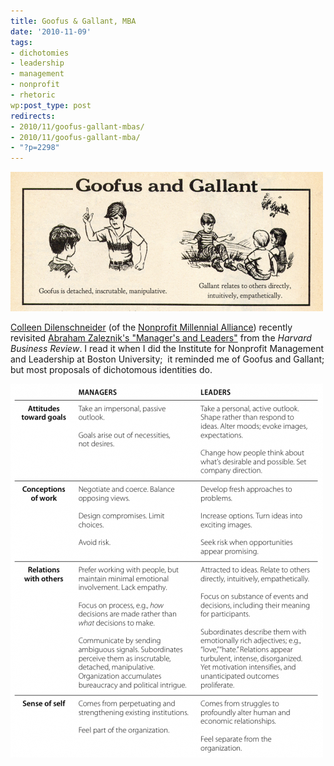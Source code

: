 ```yaml
---
title: Goofus & Gallant, MBA
date: '2010-11-09'
tags:
- dichotomies
- leadership
- management
- nonprofit
- rhetoric
wp:post_type: post
redirects:
- 2010/11/goofus-gallant-mbas/
- 2010/11/goofus-gallant-mba/
- "?p=2298"
---
```


[ ![](2010-11-09-Goofus-Gallant-MBA/Goofus-and-Gallant-MBA-500x223.png "Goofus and Gallant MBA") ](2010-11-09-Goofus-Gallant-MBA/Goofus-and-Gallant-MBA.png)

  [Colleen Dilenschneider](http://colleendilen.com/) (of the [Nonprofit Millennial Alliance](http://nonprofitmillennials.org/)) recently revisited [Abraham Zaleznik's "Manager's and Leaders"](http://hbr.org/2004/01/managers-and-leaders/ar/1) from the _Harvard Business Review_. I read it when I did the Institute for Nonprofit Management and Leadership at Boston University;  it reminded me of Goofus and Gallant; but most proposals of dichotomous identities do.

[ ![](2010-11-09-Goofus-Gallant-MBA/zalaznik-managers-and-leaders-500x598.png "zalaznik managers and leaders") ](2010-11-09-Goofus-Gallant-MBA/zalaznik-managers-and-leaders.png)
